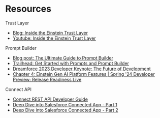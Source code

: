 # Resources

Trust Layer
* [Blog: Inside the Einstein Trust Layer](https://developer.salesforce.com/blogs/2023/10/inside-the-einstein-trust-layer)
* [Youtube: Inside the Einstein Trust Layer](https://www.youtube.com/watch?v=JYWBnPEtkoc)

Prompt Builder
* [Blog post: The Ultimate Guide to Prompt Builder](https://admin.salesforce.com/blog/2024/the-ultimate-guide-to-prompt-builder-spring-24)
* [Trailhead: Get Started with Prompts and Prompt Builder](http://sforce.co/PromptBuilderTH)
* [Dreamforce 2023 Developer Keynote: The Future of Development](https://www.youtube.com/watch?v=KmaNLOyytlY)
* [Chapter 4: Einstein Gen AI Platform Features | Spring '24 Developer Preview: Release Readiness Live](https://www.salesforce.com/plus/experience/release_readiness_live/series/release_readiness_live_spring_24)

Connect API
* [Connect REST API Developer Guide](https://developer.salesforce.com/docs/atlas.en-us.chatterapi.meta/chatterapi/intro_what_is_chatter_connect.htm)
* [Deep Dive into Salesforce Connected App - Part 1](https://www.youtube.com/watch?v=-9pe0OQi7LA)
* [Deep Dive into Salesforce Connected App - Part 2](https://www.youtube.com/watch?v=OPOLjnxeuF4)
